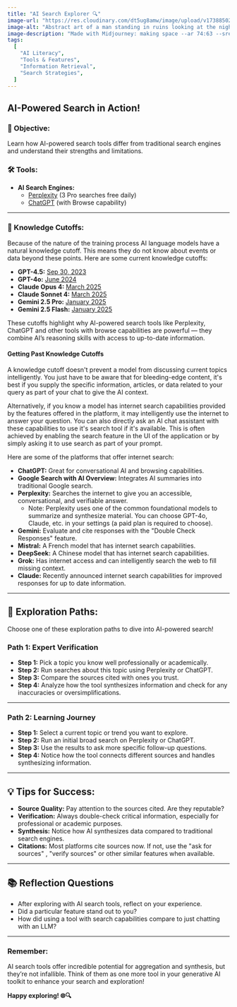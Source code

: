 ```yaml
---
title: "AI Search Explorer 🔍"
image-url: "https://res.cloudinary.com/dt5ug8amw/image/upload/v1738850251/Practical%20AI%20Literacy%20Challenges/Making_space.jpg"
image-alt: "Abstract art of a man standing in ruins looking at the night sky"
image-description: "Made with Midjourney: making space --ar 74:63 --sref 3552739730 --stylize 1000 --v 6"
tags:
  [
    "AI Literacy",
    "Tools & Features",
    "Information Retrieval",
    "Search Strategies",
  ]
---
```


## AI-Powered Search in Action!

### 🎯 Objective:

Learn how AI-powered search tools differ from traditional search engines and understand their strengths and limitations.

### 🛠️ Tools:

- **AI Search Engines:**
  - [Perplexity](https://perplexity.ai) (3 Pro searches free daily)
  - [ChatGPT](https://chatgpt.com) (with Browse capability)

---

### 📝 Knowledge Cutoffs:

Because of the nature of the training process AI language models have a natural knowledge cutoff. This means they do not know about events or data beyond these points. Here are some current knowledge cutoffs:

- **GPT-4.5:** [Sep 30, 2023](https://platform.openai.com/docs/models/gpt-4.5-preview)
- **GPT-4o:** [June 2024](https://help.openai.com/en/articles/9624314-model-release-notes#h_826f21517f)
- **Claude Opus 4:** [March 2025](https://docs.anthropic.com/en/docs/about-claude/models/overview#model-comparison-table)
- **Claude Sonnet 4:** [March 2025](https://docs.anthropic.com/en/docs/about-claude/models/overview#model-comparison-table)
- **Gemini 2.5 Pro:** [January 2025](https://ai.google.dev/gemini-api/docs/models#gemini-2.5-pro)
- **Gemini 2.5 Flash:** [January 2025](https://ai.google.dev/gemini-api/docs/models#gemini-2.5-flash)

These cutoffs highlight why AI-powered search tools like Perplexity, ChatGPT and other tools with browse capabilities are powerful — they combine AI’s reasoning skills with access to up-to-date information.

#### Getting Past Knowledge Cutoffs

A knowledge cutoff doesn't prevent a model from discussing current topics intelligently. You just have to be aware that for bleeding-edge content, it's best if you supply the specific information, articles, or data related to your query as part of your chat to give the AI context.

Alternatively, if you know a model has internet search capabilities provided by the features offered in the platform, it may intelligently use the internet to answer your question. You can also directly ask an AI chat assistant with these capabilities to use it's search tool if it's available. This is often achieved by enabling the search feature in the UI of the application or by simply asking it to use search as part of your prompt.

Here are some of the platforms that offer internet search:

- **ChatGPT:** Great for conversational AI and browsing capabilities.
- **Google Search with AI Overview:** Integrates AI summaries into traditional Google search.
- **Perplexity:** Searches the internet to give you an accessible, conversational, and verifiable answer.
  - Note: Perplexity uses one of the common foundational models to summarize and synthesize material. You can choose GPT-4o, Claude, etc. in your settings (a paid plan is required to choose).
- **Gemini:** Evaluate and cite responses with the "Double Check Responses" feature.
- **Mistral:** A French model that has internet search capabilities.
- **DeepSeek:** A Chinese model that has internet search capabilities.
- **Grok:** Has internet access and can intelligently search the web to fill missing context.
- **Claude:** Recently announced internet search capabilities for improved responses for up to date information.

---

## 🌌 Exploration Paths:

Choose one of these exploration paths to dive into AI-powered search!

### Path 1: Expert Verification

- **Step 1:** Pick a topic you know well professionally or academically.
- **Step 2:** Run searches about this topic using Perplexity or ChatGPT.
- **Step 3:** Compare the sources cited with ones you trust.
- **Step 4:** Analyze how the tool synthesizes information and check for any inaccuracies or oversimplifications.

---

### Path 2: Learning Journey

- **Step 1:** Select a current topic or trend you want to explore.
- **Step 2:** Run an initial broad search on Perplexity or ChatGPT.
- **Step 3:** Use the results to ask more specific follow-up questions.
- **Step 4:** Notice how the tool connects different sources and handles synthesizing information.

---

## 💡 Tips for Success:

- **Source Quality:** Pay attention to the sources cited. Are they reputable?
- **Verification:** Always double-check critical information, especially for professional or academic purposes.
- **Synthesis:** Notice how AI synthesizes data compared to traditional search engines.
- **Citations:** Most platforms cite sources now. If not, use the "ask for sources" , "verify sources" or other similar features when available.

---

## 📚 Reflection Questions

- After exploring with AI search tools, reflect on your experience.
- Did a particular feature stand out to you?
- How did using a tool with search capabilities compare to just chatting with an LLM?

---

### Remember:

AI search tools offer incredible potential for aggregation and synthesis, but they’re not infallible. Think of them as one more tool in your generative AI toolkit to enhance your search and exploration!

**Happy exploring! 🌐🔍**
